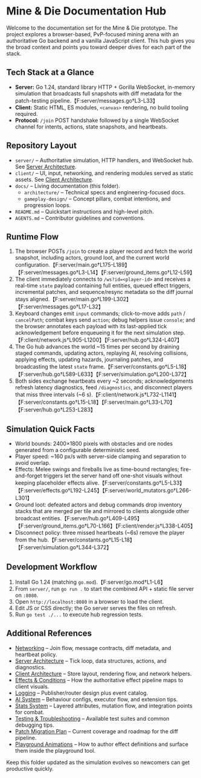 # Mine & Die Documentation Hub

Welcome to the documentation set for the Mine & Die prototype. The project explores a browser-based, PvP-focused mining arena with an authoritative Go backend and a vanilla JavaScript client. This hub gives you the broad context and points you toward deeper dives for each part of the stack.

## Tech Stack at a Glance
- **Server:** Go 1.24, standard library HTTP + Gorilla WebSocket, in-memory simulation that broadcasts full snapshots with diff metadata for the patch-testing pipeline.【F:server/messages.go†L3-L33】
- **Client:** Static HTML, ES modules, `<canvas>` rendering, no build tooling required.
- **Protocol:** `/join` POST handshake followed by a single WebSocket channel for intents, actions, state snapshots, and heartbeats.

## Repository Layout
- `server/` – Authoritative simulation, HTTP handlers, and WebSocket hub. See [Server Architecture](./architecture/server.md).
- `client/` – UI, input, networking, and rendering modules served as static assets. See [Client Architecture](./architecture/client.md).
- `docs/` – Living documentation (this folder).
  - `architecture/` – Technical specs and engineering-focused docs.
  - `gameplay-design/` – Concept pillars, combat intentions, and progression loops.
- `README.md` – Quickstart instructions and high-level pitch.
- `AGENTS.md` – Contributor guidelines and conventions.

## Runtime Flow
1. The browser POSTs `/join` to create a player record and fetch the world snapshot, including actors, ground loot, and the current world configuration.【F:server/main.go†L175-L189】【F:server/messages.go†L3-L14】【F:server/ground_items.go†L12-L59】
2. The client immediately connects to `/ws?id=<player-id>` and receives a real-time `state` payload containing full entities, queued effect triggers, incremental patches, and sequence/resync metadata so the diff journal stays aligned.【F:server/main.go†L199-L302】【F:server/messages.go†L17-L32】
3. Keyboard changes emit `input` commands; click-to-move adds `path` / `cancelPath`; combat keys send `action`; debug helpers issue `console`; and the browser annotates each payload with its last-applied tick acknowledgement before enqueueing it for the next simulation step.【F:client/network.js†L905-L1200】【F:server/hub.go†L324-L407】
4. The Go hub advances the world ~15 times per second by draining staged commands, updating actors, replaying AI, resolving collisions, applying effects, updating hazards, journaling patches, and broadcasting the latest `state` frame.【F:server/constants.go†L5-L18】【F:server/hub.go†L589-L633】【F:server/simulation.go†L200-L372】
5. Both sides exchange heartbeats every ~2 seconds; acknowledgements refresh latency diagnostics, feed `/diagnostics`, and disconnect players that miss three intervals (~6 s).【F:client/network.js†L732-L1141】【F:server/constants.go†L15-L18】【F:server/main.go†L33-L70】【F:server/hub.go†L253-L283】

## Simulation Quick Facts
- World bounds: 2400×1800 pixels with obstacles and ore nodes generated from a configurable deterministic seed.
- Player speed: ~160 px/s with server-side clamping and separation to avoid overlap.
- Effects: Melee swings and fireballs live as time-bound rectangles; fire-and-forget triggers let the server hand off one-shot visuals without keeping placeholder effects alive.【F:server/constants.go†L5-L33】【F:server/effects.go†L192-L245】【F:server/world_mutators.go†L266-L301】
- Ground loot: defeated actors and debug commands drop inventory stacks that are merged per tile and mirrored to clients alongside other broadcast entities.【F:server/hub.go†L409-L495】【F:server/ground_items.go†L70-L166】【F:client/render.js†L338-L405】
- Disconnect policy: three missed heartbeats (~6s) remove the player from the hub.【F:server/constants.go†L15-L18】【F:server/simulation.go†L344-L372】

## Development Workflow
1. Install Go 1.24 (matching `go.mod`).【F:server/go.mod†L1-L6】
2. From `server/`, run `go run .` to start the combined API + static file server on `:8080`.
3. Open `http://localhost:8080` in a browser to load the client.
4. Edit JS or CSS directly; the Go server serves the files on refresh.
5. Run `go test ./...` to execute hub regression tests.

## Additional References
- [Networking](./architecture/networking.md) – Join flow, message contracts, diff metadata, and heartbeat policy.
- [Server Architecture](./architecture/server.md) – Tick loop, data structures, actions, and diagnostics.
- [Client Architecture](./architecture/client.md) – Store layout, rendering flow, and network helpers.
- [Effects & Conditions](./architecture/effects.md) – How the authoritative effect pipeline maps to client visuals.
- [Logging](./architecture/logging.md) – Publisher/router design plus event catalog.
- [AI System](./architecture/ai.md) – Behaviour configs, executor flow, and extension tips.
- [Stats System](./architecture/stats.md) – Layered attributes, mutation flow, and integration points for combat.
- [Testing & Troubleshooting](./architecture/testing.md) – Available test suites and common debugging tips.
- [Patch Migration Plan](./architecture/patch-migration-plan.md) – Current coverage and roadmap for the diff pipeline.
- [Playground Animations](./architecture/playground-animations.md) – How to author effect definitions and surface them inside the playground tool.

Keep this folder updated as the simulation evolves so newcomers can get productive quickly.
